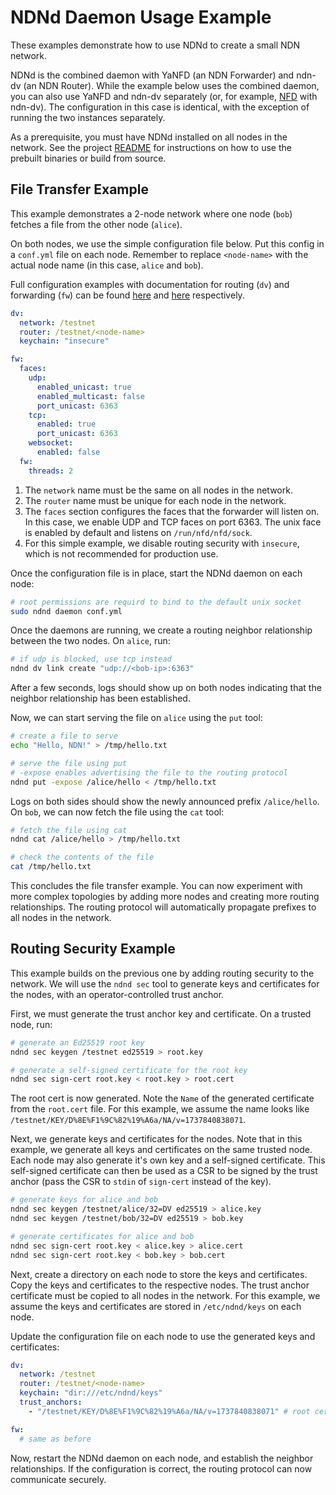 # NDNd Daemon Usage Example

These examples demonstrate how to use NDNd to create a small NDN network.

NDNd is the combined daemon with YaNFD (an NDN Forwarder) and ndn-dv (an NDN Router). While the example below uses the combined daemon, you can also use YaNFD and ndn-dv separately (or, for example, [NFD](https://github.com/named-data/NFD) with ndn-dv). The configuration in this case is identical, with the exception of running the two instances separately.

As a prerequisite, you must have NDNd installed on all nodes in the network. See the project [README](https://github.com/named-data/ndnd) for instructions on how to use the prebuilt binaries or build from source.

## File Transfer Example

This example demonstrates a 2-node network where one node (`bob`) fetches a file from the other node (`alice`).

On both nodes, we use the simple configuration file below. Put this config in a `conf.yml` file on each node. Remember to replace `<node-name>` with the actual node name (in this case, `alice` and `bob`).

Full configuration examples with documentation for routing (`dv`) and forwarding (`fw`) can be found [here](../dv/dv.sample.yml) and [here](../fw/fw.sample.yml) respectively.

```yaml
dv:
  network: /testnet
  router: /testnet/<node-name>
  keychain: "insecure"

fw:
  faces:
    udp:
      enabled_unicast: true
      enabled_multicast: false
      port_unicast: 6363
    tcp:
      enabled: true
      port_unicast: 6363
    websocket:
      enabled: false
  fw:
    threads: 2
```

1. The `network` name must be the same on all nodes in the network.
2. The `router` name must be unique for each node in the network.
3. The `faces` section configures the faces that the forwarder will listen on. In this case, we enable UDP and TCP faces on port 6363. The unix face is enabled by default and listens on `/run/nfd/nfd/sock`.
4. For this simple example, we disable routing security with `insecure`, which is not recommended for production use.

Once the configuration file is in place, start the NDNd daemon on each node:

```sh
# root permissions are requird to bind to the default unix socket
sudo ndnd daemon conf.yml
```

Once the daemons are running, we create a routing neighbor relationship between the two nodes. On `alice`, run:

```sh
# if udp is blocked, use tcp instead
ndnd dv link create "udp://<bob-ip>:6363"
```

After a few seconds, logs should show up on both nodes indicating that the neighbor relationship has been established.

Now, we can start serving the file on `alice` using the `put` tool:

```sh
# create a file to serve
echo "Hello, NDN!" > /tmp/hello.txt

# serve the file using put
# -expose enables advertising the file to the routing protocol
ndnd put -expose /alice/hello < /tmp/hello.txt
```

Logs on both sides should show the newly announced prefix `/alice/hello`.
On `bob`, we can now fetch the file using the `cat` tool:

```sh
# fetch the file using cat
ndnd cat /alice/hello > /tmp/hello.txt

# check the contents of the file
cat /tmp/hello.txt
```

This concludes the file transfer example. You can now experiment with more complex topologies by adding more nodes and creating more routing relationships. The routing protocol will automatically propagate prefixes to all nodes in the network.

## Routing Security Example

This example builds on the previous one by adding routing security to the network. We will use the `ndnd sec` tool to generate keys and certificates for the nodes, with an operator-controlled trust anchor.

First, we must generate the trust anchor key and certificate. On a trusted node, run:

```sh
# generate an Ed25519 root key
ndnd sec keygen /testnet ed25519 > root.key

# generate a self-signed certificate for the root key
ndnd sec sign-cert root.key < root.key > root.cert
```

The root cert is now generated. Note the `Name` of the generated certificate from the `root.cert` file. For this example, we assume the name looks like `/testnet/KEY/D%8E%F1%9C%82%19%A6a/NA/v=1737840838071`.

Next, we generate keys and certificates for the nodes. Note that in this example, we generate all keys and certificates on the same trusted node. Each node may also generate it's own key and a self-signed certificate. This self-signed certificate can then be used as a CSR to be signed by the trust anchor (pass the CSR to `stdin` of `sign-cert` instead of the key).

```sh
# generate keys for alice and bob
ndnd sec keygen /testnet/alice/32=DV ed25519 > alice.key
ndnd sec keygen /testnet/bob/32=DV ed25519 > bob.key

# generate certificates for alice and bob
ndnd sec sign-cert root.key < alice.key > alice.cert
ndnd sec sign-cert root.key < bob.key > bob.cert
```

Next, create a directory on each node to store the keys and certificates.
Copy the keys and certificates to the respective nodes.
The trust anchor certificate must be copied to all nodes in the network.
For this example, we assume the keys and certificates are stored in `/etc/ndnd/keys` on each node.

Update the configuration file on each node to use the generated keys and certificates:

```yaml
dv:
  network: /testnet
  router: /testnet/<node-name>
  keychain: "dir:///etc/ndnd/keys"
  trust_anchors:
    - "/testnet/KEY/D%8E%F1%9C%82%19%A6a/NA/v=1737840838071" # root cert name

fw:
  # same as before
```

Now, restart the NDNd daemon on each node, and establish the neighbor relationships. If the configuration is correct, the routing protocol can now communicate securely.
